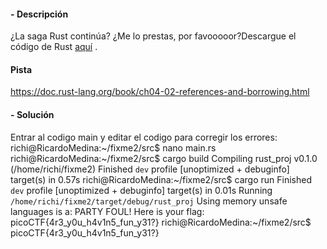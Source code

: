#### - **Descripción** 

¿La saga Rust continúa? ¿Me lo prestas, por favooooor?Descargue el código de Rust [aquí](https://challenge-files.picoctf.net/c_verbal_sleep/babfbee79718a6363826ba86300173ffde6d81577e9dd07d4130c53a7eecf6c3/fixme2.tar.gz) .

#### Pista 
https://doc.rust-lang.org/book/ch04-02-references-and-borrowing.html

#### - **Solución** 
Entrar al codigo main y editar el codigo para corregir los errores:
richi@RicardoMedina:~/fixme2/src$ nano main.rs
richi@RicardoMedina:~/fixme2/src$ cargo build
   Compiling rust_proj v0.1.0 (/home/richi/fixme2)
    Finished `dev` profile [unoptimized + debuginfo] target(s) in 0.57s
richi@RicardoMedina:~/fixme2/src$ cargo run
    Finished `dev` profile [unoptimized + debuginfo] target(s) in 0.01s
     Running `/home/richi/fixme2/target/debug/rust_proj`
Using memory unsafe languages is a: PARTY FOUL! Here is your flag: picoCTF{4r3_y0u_h4v1n5_fun_y31?}
richi@RicardoMedina:~/fixme2/src$
picoCTF{4r3_y0u_h4v1n5_fun_y31?}